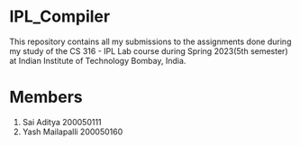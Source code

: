 # IPL_Compiler

This repository contains all my submissions to the assignments done during my study of the CS 316 - IPL Lab course during Spring 2023(5th semester) at Indian Institute of Technology Bombay, India.

# Members
1. Sai Aditya 200050111
2. Yash Mailapalli 200050160
